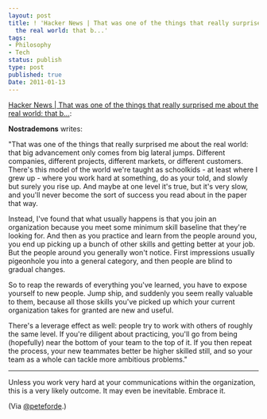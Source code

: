 ```yaml
---
layout: post
title: ! 'Hacker News | That was one of the things that really surprised me about
  the real world: that b...'
tags:
- Philosophy
- Tech
status: publish
type: post
published: true
Date: 2011-01-13
---
```

<p><a href="http://news.ycombinator.com/item?id=2095406">Hacker News | That was one of the things that really surprised me about the real world: that b...</a>: 

<p><strong>Nostrademons</strong> writes:</p>

<p>"That was one of the things that really surprised me about the real world: that big advancement only comes from big lateral jumps. Different companies, different projects, different markets, or different customers.
There's this model of the world we're taught as schoolkids - at least where I grew up - where you work hard at something, do as your told, and slowly but surely you rise up. And maybe at one level it's true, but it's very slow, and you'll never become the sort of success you read about in the paper that way.</p>

<p>Instead, I've found that what usually happens is that you join an organization because you meet some minimum skill baseline that they're looking for. And then as you practice and learn from the people around you, you end up picking up a bunch of other skills and getting better at your job. But the people around you generally won't notice. First impressions usually pigeonhole you into a general category, and then people are blind to gradual changes.</p>
<p>So to reap the rewards of everything you've learned, you have to expose yourself to new people. Jump ship, and suddenly you seem really valuable to them, because all those skills you've picked up which your current organization takes for granted are new and useful.</p>
<p>There's a leverage effect as well: people try to work with others of roughly the same level. If you're diligent about practicing, you'll go from being (hopefully) near the bottom of your team to the top of it. If you then repeat the process, your new teammates better be higher skilled still, and so your team as a whole can tackle more ambitious problems."</p>

<hr>

<p>Unless you work very hard at your communications within the organization, this is a very likely outcome.  It may even be inevitable.  Embrace it.</p>

<p>(Via <a href="http://twitter.com/peteforde">@peteforde</a>.)</p>
